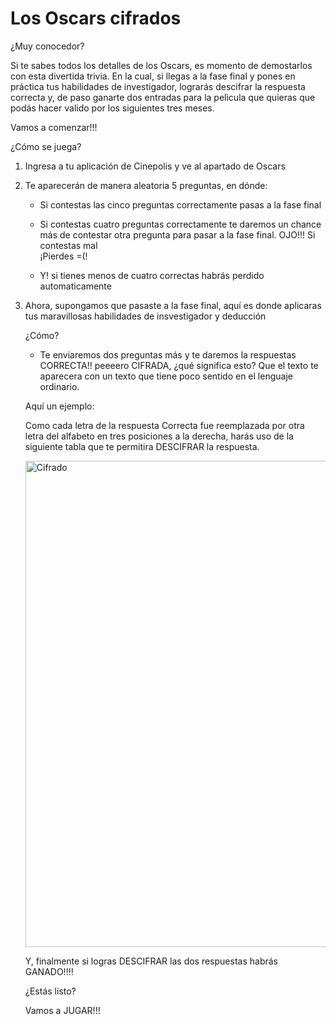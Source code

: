 # Los Oscars cifrados

¿Muy conocedor?

Si te sabes todos los detalles de los Oscars, es momento de demostarlos con esta divertida trivia. En la cual, si llegas a la fase final y pones en práctica tus habilidades de investigador, lograrás descifrar la respuesta correcta y, de paso ganarte dos entradas para la pelìcula que quieras que podás hacer valido por los siguientes tres meses. 

Vamos a comenzar!!!

¿Cómo se juega?

1) Ingresa a tu aplicación de Cinepolis y ve al apartado de Oscars

2) Te aparecerán de manera aleatoria 5 preguntas, en dónde:
   
   * Si contestas las cinco preguntas correctamente pasas a la fase final
   
   * Si contestas cuatro preguntas correctamente te daremos un chance más de contestar otra pregunta para pasar a la fase final. OJO!!! Si contestas mal      
   ¡Pierdes =(!
   
   * Y! si tienes menos de cuatro correctas habrás perdido automaticamente

3) Ahora, supongamos que pasaste a la fase final, aquí es donde aplicaras tus maravillosas habilidades de insvestigador y deducción 
   
   ¿Cómo?
    - Te enviaremos dos preguntas más y te daremos la respuestas CORRECTA!! peeeero CIFRADA, ¿qué significa esto? Que el texto te aparecera con un texto que tiene 
    poco sentido en el lenguaje ordinario.
    
    Aquí un ejemplo:
    
    Como cada letra de la respuesta Correcta fue reemplazada por otra letra del alfabeto en tres posiciones a la derecha, harás uso de la siguiente tabla que te 
    permitira DESCIFRAR la respuesta.
    
    <img width="778" alt="Cifrado" src="https://user-images.githubusercontent.com/81124725/116337159-50abb100-a79f-11eb-8ec5-185f63fbef38.png">
    
      Y, finalmente si logras DESCIFRAR las dos respuestas habrás GANADO!!!!
   
   
   ¿Estás listo?
   
   Vamos a JUGAR!!!
   
